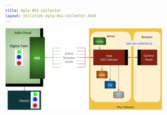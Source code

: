 ```yaml
---
title: Ayla DSS Collector
layout: utilities-ayla-dss-collector.html
---
```


<div class="row hspace">
<div class="col-lg-8 col-md-10 col-sm-12">
<img class="img-fluid" src="ayla-dss-collector.png">
</div>
</div>

